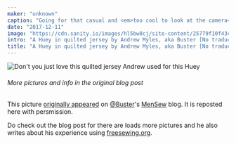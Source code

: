 ```yaml
---
maker: "unknown"
caption: "Going for that casual and <em>too cool to look at the camera</em> look."
date: "2017-12-11"
image: "https://cdn.sanity.io/images/hl5bw8cj/site-content/25779f10f43cc87d9d4e201248b2e1a4f9af9009-1403x1403.jpg"
intro: "A Huey in quilted jersey by Andrew Myles, aka Buster [No traducido]"
title: "A Huey in quilted jersey by Andrew Myles, aka Buster [No traducido]"
---
```


![Don't you just love this quilted jersey Andrew used for this Huey](https://posts.freesewing.org/uploads/quilted_jersey_huey_high_detail_20acdff4f5.jpg "Don't you just love this quilted jersey Andrew used for this Huey")

<Note>

###### More pictures and info in the original blog post
This picture 
[originally appeared](https://mensew.wordpress.com/2017/12/10/hugo-hoodie-freesewing-org/) 
on [@Buster](/users/Buster)'s [MenSew](https://mensew.wordpress.com/) blog. It is reposted here with persmission.

Do check out the blog post for there are loads more pictures and he also writes about his 
experience using [freesewing.org](/).

</Note>
